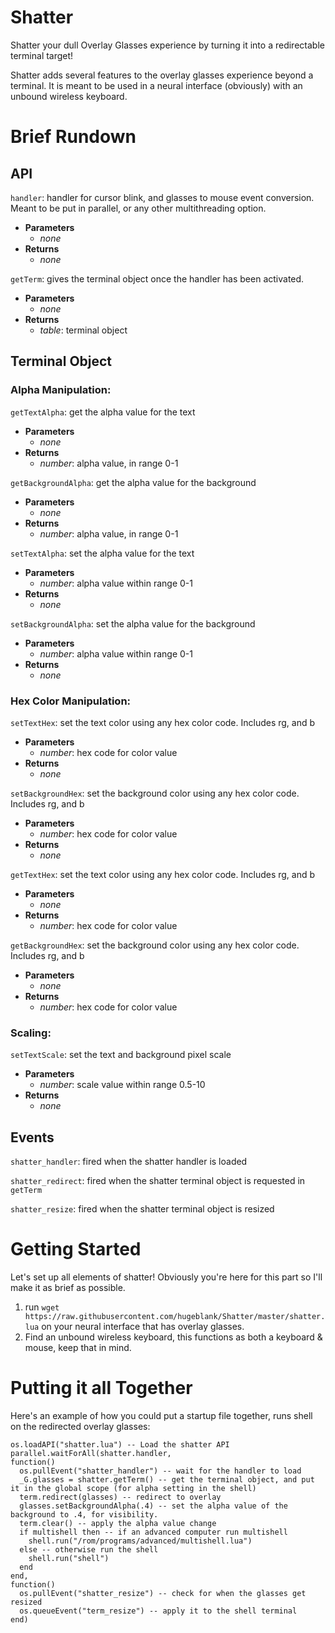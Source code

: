 # Shatter
Shatter your dull Overlay Glasses experience by turning it into a redirectable terminal target!

Shatter adds several features to the overlay glasses experience beyond a terminal. It is meant to be used in a neural interface (obviously) with an unbound wireless keyboard.

# Brief Rundown

## API
`handler`: handler for cursor blink, and glasses to mouse event conversion. Meant to be put in parallel, or any other multithreading option.
- **Parameters**
  - _none_
- **Returns**
  - _none_

`getTerm`: gives the terminal object once the handler has been activated.
- **Parameters**
  - _none_
- **Returns**
  - _table_: terminal object
  
## Terminal Object

### Alpha Manipulation:

`getTextAlpha`: get the alpha value for the text
- **Parameters**
  - _none_
- **Returns**
  - _number_: alpha value, in range 0-1
  
`getBackgroundAlpha`: get the alpha value for the background
- **Parameters**
  - _none_
- **Returns**
  - _number_: alpha value, in range 0-1
  
`setTextAlpha`: set the alpha value for the text
- **Parameters**
  - _number_: alpha value within range 0-1
- **Returns**
  - _none_
  
`setBackgroundAlpha`: set the alpha value for the background
- **Parameters**
  - _number_: alpha value within range 0-1
- **Returns**
  - _none_

### Hex Color Manipulation:

`setTextHex`: set the text color using any hex color code. Includes rg, and b
- **Parameters**
  - _number_: hex code for color value
- **Returns**
  - _none_
  
`setBackgroundHex`: set the background color using any hex color code. Includes rg, and b
- **Parameters**
  - _number_: hex code for color value
- **Returns**
  - _none_

`getTextHex`: set the text color using any hex color code. Includes rg, and b
- **Parameters**
  - _none_
- **Returns**
  - _number_: hex code for color value
  
`getBackgroundHex`: set the background color using any hex color code. Includes rg, and b
- **Parameters**
  - _none_
- **Returns**
  - _number_: hex code for color value

### Scaling:

`setTextScale`: set the text and background pixel scale
- **Parameters**
  - _number_: scale value within range 0.5-10
- **Returns**
  - _none_

## Events
  `shatter_handler`: fired when the shatter handler is loaded
  
  `shatter_redirect`: fired when the shatter terminal object is requested in `getTerm`
  
  `shatter_resize`: fired when the shatter terminal object is resized
  
# Getting Started
Let's set up all elements of shatter!
Obviously you're here for this part so I'll make it as brief as possible.

1. run `wget https://raw.githubusercontent.com/hugeblank/Shatter/master/shatter.lua` on your neural interface that has overlay glasses.
2. Find an unbound wireless keyboard, this functions as both a keyboard & mouse, keep that in mind.

# Putting it all Together
Here's an example of how you could put a startup file together, runs shell on the redirected overlay glasses:
```
os.loadAPI("shatter.lua") -- Load the shatter API
parallel.waitForAll(shatter.handler,
function()
  os.pullEvent("shatter_handler") -- wait for the handler to load
  _G.glasses = shatter.getTerm() -- get the terminal object, and put it in the global scope (for alpha setting in the shell)
  term.redirect(glasses) -- redirect to overlay
  glasses.setBackgroundAlpha(.4) -- set the alpha value of the background to .4, for visibility.
  term.clear() -- apply the alpha value change
  if multishell then -- if an advanced computer run multishell
    shell.run("/rom/programs/advanced/multishell.lua")
  else -- otherwise run the shell
    shell.run("shell")
  end
end,
function()
  os.pullEvent("shatter_resize") -- check for when the glasses get resized
  os.queueEvent("term_resize") -- apply it to the shell terminal
end)
```
